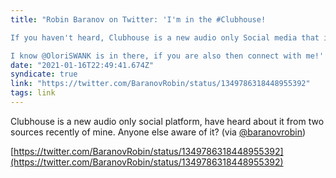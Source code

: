 ```yaml
---
title: "Robin Baranov on Twitter: 'I'm in the #Clubhouse! 

If you haven't heard, Clubhouse is a new audio only Social media that is currently by invitation only!

I know @OloriSWANK is in there, if you are also then connect with me!' / Twitter"
date: "2021-01-16T22:49:41.674Z"
syndicate: true
link: "https://twitter.com/BaranovRobin/status/1349786318448955392"
tags: link
---
```


Clubhouse is a new audio only social platform, have heard about it from two sources recently of mine. Anyone else aware of it? (via [@baranovrobin](https://twitter.com/baranovrobin))

[https://twitter.com/BaranovRobin/status/1349786318448955392](https://twitter.com/BaranovRobin/status/1349786318448955392)